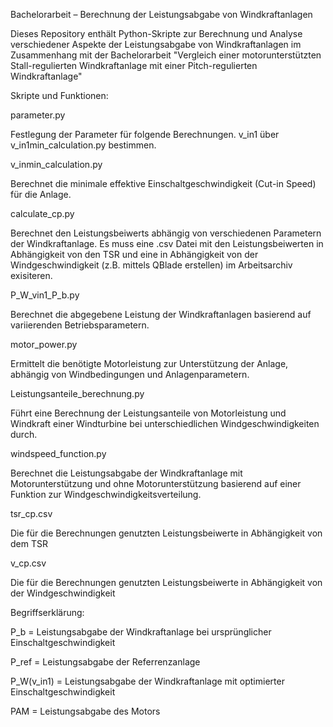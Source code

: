 Bachelorarbeit – Berechnung der Leistungsabgabe von Windkraftanlagen

Dieses Repository enthält Python-Skripte zur Berechnung und Analyse verschiedener Aspekte der Leistungsabgabe von Windkraftanlagen im Zusammenhang mit der Bachelorarbeit "Vergleich einer motorunterstützten Stall-regulierten Windkraftanlage mit einer Pitch-regulierten Windkraftanlage"

Skripte und Funktionen:


parameter.py 

Festlegung der Parameter für folgende Berechnungen. v_in1 über v_in1min_calculation.py bestimmen.


v_inmin_calculation.py

Berechnet die minimale effektive Einschaltgeschwindigkeit (Cut-in Speed) für die Anlage.


calculate_cp.py

Berechnet den Leistungsbeiwerts abhängig von verschiedenen Parametern der Windkraftanlage. Es muss eine .csv Datei mit den Leistungsbeiwerten in Abhängigkeit von den TSR und eine in Abhängigkeit von der Windgeschwindigkeit (z.B. mittels QBlade erstellen) im Arbeitsarchiv exisiteren.


P_W_vin1_P_b.py

Berechnet die abgegebene Leistung der Windkraftanlagen basierend auf variierenden Betriebsparametern.


motor_power.py

Ermittelt die benötigte Motorleistung zur Unterstützung der Anlage, abhängig von Windbedingungen und Anlagenparametern.


Leistungsanteile_berechnung.py

Führt eine Berechnung der Leistungsanteile von Motorleistung und Windkraft einer Windturbine bei unterschiedlichen Windgeschwindigkeiten durch.


windspeed_function.py

Berechnet die Leistungsabgabe der Windkraftanlage mit Motorunterstützung und ohne Motorunterstützung basierend auf einer Funktion zur Windgeschwindigkeitsverteilung.


tsr_cp.csv

Die für die Berechnungen genutzten Leistungsbeiwerte in Abhängigkeit von dem TSR 


v_cp.csv

Die für die Berechnungen genutzten Leistungsbeiwerte in Abhängigkeit von der Windgeschwindigkeit  


Begriffserklärung:

P_b = Leistungsabgabe der Windkraftanlage bei ursprünglicher Einschaltgeschwindigkeit

P_ref = Leistungsabgabe der Referrenzanlage 

P_W(v_in1) = Leistungsabgabe der Windkraftanlage mit optimierter Einschaltgeschwindigkeit

PAM = Leistungsabgabe des Motors 




